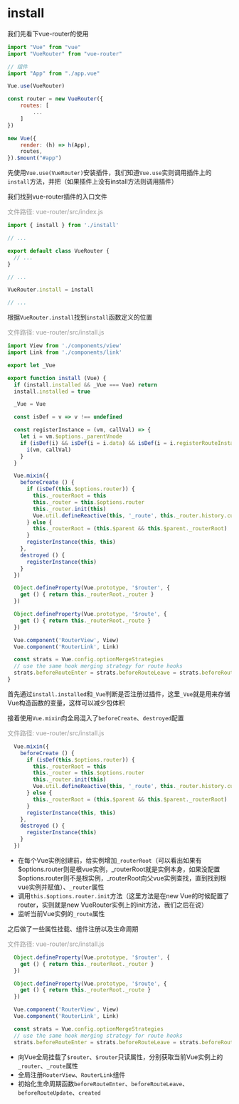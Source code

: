 # install

我们先看下vue-router的使用

```js
import "Vue" from "vue"
import "VueRouter" from "vue-router"

// 组件
import "App" from "./app.vue"

Vue.use(VueRouter)

const router = new VueRouter({
    routes: [
        ...
    ]
})

new Vue({
    render: (h) => h(App),
    routes,
}).$mount("#app")
```

先使用<code>Vue.use(VueRouter)</code>安装插件，我们知道<code>Vue.use</code>实则调用插件上的<code>install</code>方法，并把（如果插件上没有install方法则调用插件）

我们找到vue-router插件的入口文件

<font color="#999">文件路径: vue-router/src/index.js</font>

```js
import { install } from './install'

// ...

export default class VueRouter {
  // ...
}

// ...

VueRouter.install = install

// ...
```

根据<code>VueRouter.install</code>找到<code>install</code>函数定义的位置

<font color="#999">文件路径: vue-router/src/install.js</font>

```js
import View from './components/view'
import Link from './components/link'

export let _Vue

export function install (Vue) {
  if (install.installed && _Vue === Vue) return
  install.installed = true

  _Vue = Vue

  const isDef = v => v !== undefined

  const registerInstance = (vm, callVal) => {
    let i = vm.$options._parentVnode
    if (isDef(i) && isDef(i = i.data) && isDef(i = i.registerRouteInstance)) {
      i(vm, callVal)
    }
  }

  Vue.mixin({
    beforeCreate () {
      if (isDef(this.$options.router)) {
        this._routerRoot = this
        this._router = this.$options.router
        this._router.init(this)
        Vue.util.defineReactive(this, '_route', this._router.history.current)
      } else {
        this._routerRoot = (this.$parent && this.$parent._routerRoot) || this
      }
      registerInstance(this, this)
    },
    destroyed () {
      registerInstance(this)
    }
  })

  Object.defineProperty(Vue.prototype, '$router', {
    get () { return this._routerRoot._router }
  })

  Object.defineProperty(Vue.prototype, '$route', {
    get () { return this._routerRoot._route }
  })

  Vue.component('RouterView', View)
  Vue.component('RouterLink', Link)

  const strats = Vue.config.optionMergeStrategies
  // use the same hook merging strategy for route hooks
  strats.beforeRouteEnter = strats.beforeRouteLeave = strats.beforeRouteUpdate = strats.created
}

```

首先通过<code>install.installed</code>和<code>_Vue</code>判断是否注册过插件，这里<code>_Vue</code>就是用来存储Vue构造函数的变量，这样可以减少包体积

接着使用<code>Vue.mixin</code>向全局混入了<code>beforeCreate</code>、<code>destroyed</code>配置

<font color="#999">文件路径: vue-router/src/install.js</font>

```js
  Vue.mixin({
    beforeCreate () {
      if (isDef(this.$options.router)) {
        this._routerRoot = this
        this._router = this.$options.router
        this._router.init(this)
        Vue.util.defineReactive(this, '_route', this._router.history.current)
      } else {
        this._routerRoot = (this.$parent && this.$parent._routerRoot) || this
      }
      registerInstance(this, this)
    },
    destroyed () {
      registerInstance(this)
    }
  })
```

- 在每个Vue实例创建前，给实例增加<code>_routerRoot</code>（可以看出如果有\$options.router则是根vue实例，_routerRoot就是实例本身，如果没配置\$options.router则不是根实例，_routerRoot向父vue实例查找，直到找到根vue实例并赋值）、<code>_router</code>属性
- 调用<code>this.$options.router.init</code>方法（这里方法是在new Vue的时候配置了router，实则就是new VueRouter实例上的init方法，我们之后在说）
- 监听当前Vue实例的<code>_route</code>属性

之后做了一些属性挂载、组件注册以及生命周期

<font color="#999">文件路径: vue-router/src/install.js</font>

```js
  Object.defineProperty(Vue.prototype, '$router', {
    get () { return this._routerRoot._router }
  })

  Object.defineProperty(Vue.prototype, '$route', {
    get () { return this._routerRoot._route }
  })

  Vue.component('RouterView', View)
  Vue.component('RouterLink', Link)

  const strats = Vue.config.optionMergeStrategies
  // use the same hook merging strategy for route hooks
  strats.beforeRouteEnter = strats.beforeRouteLeave = strats.beforeRouteUpdate = strats.created
```

- 向Vue全局挂载了<code>\$router</code>、<code>\$router</code>只读属性，分别获取当前Vue实例上的<code>_router</code>、<code>_route</code>属性
- 全局注册<code>RouterView</code>、<code>RouterLink</code>组件
- 初始化生命周期函数<code>beforeRouteEnter</code>、<code>beforeRouteLeave</code>、<code>beforeRouteUpdate</code>、<code>created</code>